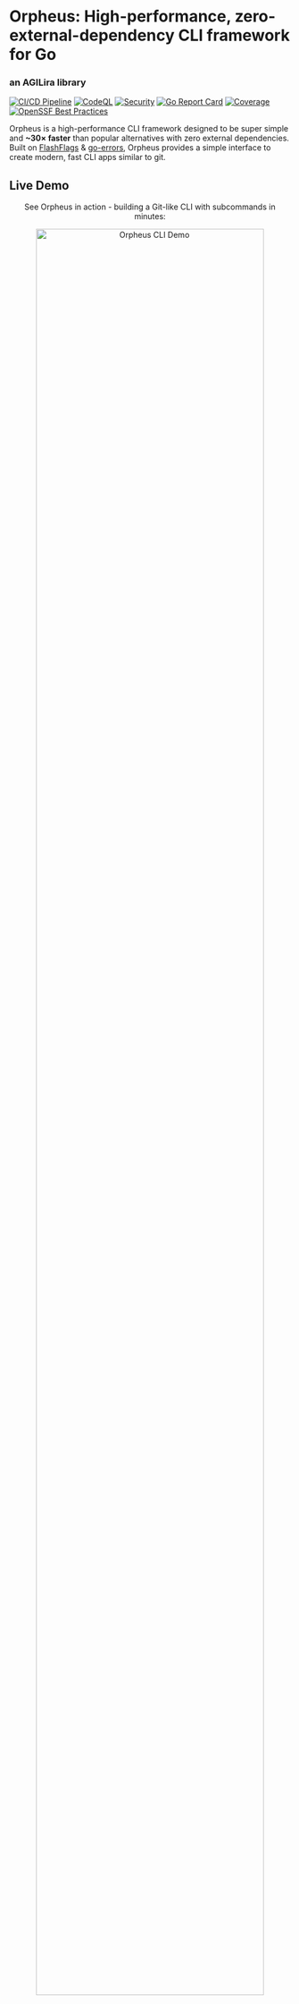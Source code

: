 # Orpheus: High-performance, zero-external-dependency CLI framework for Go
### an AGILira library

[![CI/CD Pipeline](https://github.com/agilira/orpheus/actions/workflows/ci.yml/badge.svg)](https://github.com/agilira/orpheus/actions/workflows/ci.yml)
[![CodeQL](https://github.com/agilira/orpheus/actions/workflows/codeql.yml/badge.svg)](https://github.com/agilira/orpheus/actions/workflows/codeql.yml)
[![Security](https://img.shields.io/badge/security-gosec-brightgreen.svg)](https://github.com/agilira/orpheus/actions/workflows/ci.yml)
[![Go Report Card](https://goreportcard.com/badge/github.com/agilira/orpheus?v=2)](https://goreportcard.com/report/github.com/agilira/orpheus)
[![Coverage](https://img.shields.io/badge/coverage-87.2%25-brightgreen.svg)](https://github.com/agilira/orpheus/actions/workflows/ci.yml)
[![OpenSSF Best Practices](https://www.bestpractices.dev/projects/11276/badge)](https://www.bestpractices.dev/projects/11276)

Orpheus is a high-performance CLI framework designed to be super simple and **~30× faster** than popular alternatives with zero external dependencies. Built on [FlashFlags](https://github.com/agilira/flash-flags) & [go-errors](https://github.com/agilira/go-errors), Orpheus provides a simple interface to create modern, fast CLI apps similar to git.

## Live Demo

<div align="center">

See Orpheus in action - building a Git-like CLI with subcommands in minutes:

<picture>
  <source media="(max-width: 768px)" srcset="https://asciinema.org/a/JiLb3gf6KzYU3VldOYjD4q1Zv.svg" width="100%">
  <source media="(max-width: 1024px)" srcset="https://asciinema.org/a/JiLb3gf6KzYU3VldOYjD4q1Zv.svg" width="90%">
  <img src="https://asciinema.org/a/JiLb3gf6KzYU3VldOYjD4q1Zv.svg" alt="Orpheus CLI Demo" style="max-width: 100%; height: auto;" width="800">
</picture>

*[Click to view interactive demo](https://asciinema.org/a/JiLb3gf6KzYU3VldOYjD4q1Zv)*

</div>

**[Features](#features) • [Performance](#performance) • [Security](#security-assurance) • [Quick Start](#quick-start) • [Storage System](#storage-system) • [Observability](#production-observability) • [Examples](#examples) • [API Reference](#api-reference) • [Philosophy](#the-philosophy-behind-orpheus)**

## Features

- **Zero External Dependencies**: No third-party dependencies for maximum portability
- **Native Subcommands**: Git-style nested commands with automatic help generation
- **Pluggable Storage System**: Dynamic .so plugin loading for persistent storage (SQLite, Redis, File, custom providers)
- **Clean API**: Fluent interface for rapid development
- **Auto-completion**: Built-in bash/zsh/fish completion generation
- **Type-safe Errors**: Structured error handling with exit codes
- **Hot-swappable Commands**: Dynamic command registration and modification
- **Production Observability**: Zero-overhead logging, audit trails, tracing, and metrics interfaces
- **Secure by Design**: [Red-team tested](./pkg/orpheus/security_test.go) and [fuzz tested](./pkg/orpheus/orpheus_fuzz_test.go)
- **Security Validation**: Including input sanitization, path traversal protection, and various security controls

## Compatibility and Support

Orpheus is designed for Go 1.23+ environments and follows Long-Term Support guidelines to ensure consistent performance across production deployments.

## Performance

Benchmark results comparing CLI framework performance:

```
AMD Ryzen 5 7520U with Radeon Graphics
BenchmarkOrpheus-8       1908495           634.5 ns/op          96 B/op       3 allocs/op
BenchmarkCobra-8              66        18439562 ns/op        3145 B/op      33 allocs/op
BenchmarkUrfaveCli-8       40767           30097 ns/op        8549 B/op     318 allocs/op
BenchmarkKingpin-8        293697           4294 ns/op         1988 B/op      40 allocs/op
BenchmarkStdFlag-8       1027216           1039 ns/op          945 B/op      13 allocs/op
```

**Scenario**: Command parsing with 3 flags (string, bool, string) and handler execution.

**Reproduce benchmarks**:
```bash
cd benchmarks/
go test -bench=. -benchmem
```

**[Complete Performance Benchmarks →](./benchmarks/benchmark_test.go)**

## Security

Orpheus implements defense-in-depth security with comprehensive validation against CLI attack vectors.

**Protected Vectors:**
- Path traversal (case-insensitive, URL encoding, Windows device names)
- Command/SQL/Script injection prevention
- Control character and null byte filtering
- Cross-platform consistency (Windows, Linux, macOS)

**Run Security Tests:**
```bash
make security      # Run security test suite
make fuzz          # Quick fuzz testing (30s)
make fuzz-long     # Extended fuzzing (5min)
```

## Quick Start

### Installation

```bash
go get github.com/agilira/orpheus@v1.0.10  # Latest stable release
# or simply
go get github.com/agilira/orpheus          # Always latest
```

### Basic Usage

```go
package main

import (
    "fmt"
    "log"
    "os"
    
    "github.com/agilira/orpheus"
)

func main() {
    app := orpheus.New("myapp").
        SetDescription("My awesome CLI application").
        SetVersion("1.0.0")

    // Add commands with fluent interface
    app.Command("start", "Start the service", func(ctx *orpheus.Context) error {
        fmt.Println("Service starting...")
        return nil
    })

    app.Command("stop", "Stop the service", func(ctx *orpheus.Context) error {
        fmt.Println("Service stopping...")
        return nil
    })

    // Run the application
    if err := app.Run(os.Args[1:]); err != nil {
        log.Fatal(err)
    }
}
```

### Auto-completion

Generate shell completion scripts for your CLI:

```bash
# Bash completion (add to ~/.bashrc)
./myapp completion bash > /etc/bash_completion.d/myapp

# Zsh completion (add to ~/.zshrc)
./myapp completion zsh > /usr/local/share/zsh/site-functions/_myapp

# Fish completion
./myapp completion fish > ~/.config/fish/completions/myapp.fish
```

### Subcommands

```go
// Create a command with subcommands
remoteCmd := orpheus.NewCommand("remote", "Manage remote repositories")

// Add subcommands using fluent API (v1.0.7+ - now works correctly)
remoteCmd.Subcommand("add", "Add a remote", func(ctx *orpheus.Context) error {
    name, url := ctx.GetArg(0), ctx.GetArg(1)
    fmt.Printf("Added remote: %s -> %s\n", name, url)
    return nil
}).AddFlag("--force", "Force add remote")

remoteCmd.Subcommand("list", "List remotes", func(ctx *orpheus.Context) error {
    fmt.Println("origin\thttps://github.com/user/repo.git")
    return nil
}).AddFlag("--verbose", "Show detailed information")

app.AddCommand(remoteCmd)

// Usage: ./myapp remote add --force origin https://github.com/user/repo.git
//        ./myapp remote list --verbose
```

## Storage System

Orpheus provides a pluggable storage system that allows CLI applications to persist state using various backends through a unified interface:

```go
import "github.com/agilira/orpheus/pkg/orpheus"

func main() {
    app := orpheus.New("myapp").
        SetDescription("CLI app with persistent storage").
        SetVersion("1.0.0")
    
    // Configure storage (supports SQLite, Redis, File, and custom providers)
    config := &orpheus.StorageConfig{
        Provider: "sqlite",
        Config: map[string]interface{}{
            "path": "./myapp.db",
        },
        EnableMetrics: true,
    }
    app.ConfigureStorage(config)
    
    // Commands can now use persistent storage
    app.Command("set", "Store a key-value pair", setCommand)
    app.Command("get", "Retrieve a value", getCommand)
    
    app.Run()
}

func setCommand(ctx *orpheus.Context) error {
    storage := ctx.Storage()
    if storage == nil {
        return orpheus.ErrStorageNotConfigured
    }
    
    key := ctx.GetArg(0)
    value := ctx.GetArg(1)
    
    return storage.Set(ctx, key, []byte(value))
}

func getCommand(ctx *orpheus.Context) error {
    storage, err := ctx.RequireStorage()
    if err != nil {
        return err
    }
    
    key := ctx.GetArg(0)
    value, err := storage.Get(ctx, key)
    if err != nil {
        return err
    }
    
    fmt.Printf("Value: %s\n", string(value))
    return nil
}
```

**Key Features:**
- **Plugin Architecture**: Dynamic .so loading for storage providers
- **Zero Dependencies**: No external storage libraries required  
- **Security Hardened**: Input validation and plugin security checks
- **Production Ready**: Metrics, tracing, and audit logging integration
- **Provider Agnostic**: Unified interface for SQLite, Redis, File, and custom backends

**[Complete Storage Documentation →](./docs/STORAGE.md)**

### Observability

Zero-overhead observability interfaces for production CLI applications:

```go
import "context"

// Configure observability (all interfaces are optional)
app := orpheus.New("myapp").
    SetLogger(myLogger).           // Structured logging
    SetAuditLogger(myAuditLogger). // Compliance and security
    SetTracer(myTracer).           // Distributed tracing
    SetMetricsCollector(myMetrics) // Performance metrics

app.Command("deploy", "Deploy application", func(ctx *orpheus.Context) error {
    // Structured logging
    if logger := ctx.Logger(); logger != nil {
        logger.Info(context.Background(), "Deployment started",
            orpheus.StringField("environment", "production"),
            orpheus.StringField("version", "v1.2.3"),
        )
    }

    // Audit trail
    if audit := ctx.AuditLogger(); audit != nil {
        audit.LogCommand(context.Background(), "deploy", ctx.Args(), "demo-user")
        audit.LogAccess(context.Background(), "production", "deploy", true)
    }

    // Distributed tracing
    if tracer := ctx.Tracer(); tracer != nil {
        spanCtx, span := tracer.StartSpan(context.Background(), "deploy_operation")
        defer span.End()
        // ... use spanCtx for downstream operations
    }

    // Performance metrics
    if metrics := ctx.MetricsCollector(); metrics != nil {
        counter := metrics.Counter("deployments_total", "Total deployments", "env")
        counter.Inc(context.Background(), "production")
    }

    fmt.Println("Deployment completed")
    return nil
})
```

**Performance**: Zero overhead when not configured (0.24 ns/op), minimal overhead when enabled (~24 ns/op)

**[Complete Observability Guide →](./docs/OBSERVABILITY.md)**

**[Complete Examples →](./docs/EXAMPLES.md)**

## The Philosophy Behind Orpheus

Orpheus's lyre was no ordinary instrument. It could make rivers pause mid-flow, convince stones to dance, and move even Hades and Persephone to tears. When the great musician played, the impossible became inevitable—not through force, but through the pure beauty of perfect harmony.

Yet Orpheus understood something profound: true power lay not in complexity, but in elegant simplicity. Each note served a purpose, each silence held meaning. His melodies moved the world through perfect clarity of intent, never through force or intricacy.

Like the mythological master whose music could open the gates of Hades itself, Orpheus, transforms the cacophony of human commands into pure, executable harmony, making the complex dance between intention and fulfillment beautifully simple.

### Core Components

- **App**: Main application container with command routing
- **Command**: Individual command with handler and flags
- **Context**: Execution context with arguments and flags
- **Errors**: Type-safe error system with exit codes
- **Completion**: Auto-completion system for multiple shells
- **Observability**: Optional interfaces for logging, audit trails, tracing, and metrics

## Testing

```bash
# Run all tests
go test ./pkg/orpheus -v

# Run with coverage
go test ./pkg/orpheus -v -cover
```

## Examples

**[Complete Examples →](./docs/EXAMPLES.md)**

**Practical implementations:**
- **[GitLike Demo](./examples/gitlike/)** - Git-style CLI with subcommands and JSON persistence
- **[File Manager](./examples/filemanager/)** - Advanced file operations with completion
- **[Enhanced Errors](./examples/enhanced-errors/)** - Advanced errors handling
- **[Observability](./examples/observability/)** - Production-ready logging, audit trails, and metrics
- **[Storage System](./examples/storage/)** - Persistent storage
- **[Basic Example](./examples/basic/)** - Simple usage patterns and command structures

## API Reference

**[Complete API Reference →](./docs/API.md)**

## License

Orpheus is licensed under the [Mozilla Public License 2.0](./LICENSE.md).

---

Orpheus • an AGILira library

